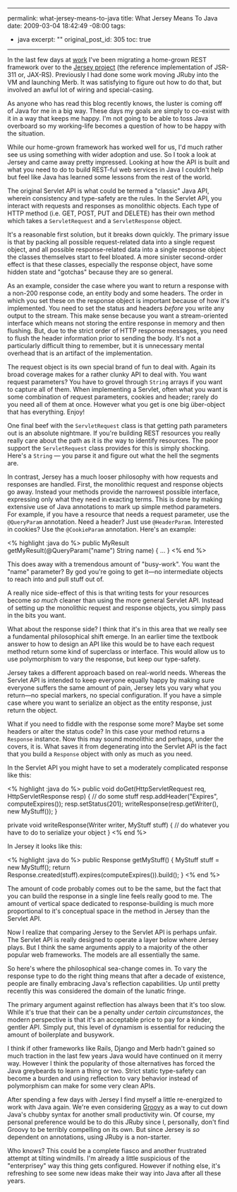 ----- 
permalink: what-jersey-means-to-java
title: What Jersey Means To Java
date: 2009-03-04 18:42:49 -08:00
tags:
- java
excerpt: ""
original_post_id: 305
toc: true
-----
In the last few days at [work](http://evri.com) I've been migrating a home-grown REST framework over to the [Jersey project](https://jersey.dev.java.net/) (the reference implementation of JSR-311 or, JAX-RS). Previously I had done some work moving JRuby into the VM and launching Merb. It was satisfying to figure out how to do that, but involved an awful lot of wiring and special-casing.

As anyone who has read this blog recently knows, the luster is coming off of Java for me in a big way. These days my goals are simply to co-exist with it in a way that keeps me happy. I'm not going to be able to toss Java overboard so my working-life becomes a question of how to be happy with the situation.

While our home-grown framework has worked well for us, I'd much rather see us using something with wider adoption and use. So I took a look at Jersey and came away pretty impressed. Looking at how the API is built and what you need to do to build REST-ful web services in Java I couldn't help but feel like Java has learned some lessons from the rest of the world.

The original Servlet API is what could be termed a "classic" Java API, wherein consistency and type-safety are the rules. In the Servlet API, you interact with requests and responses as monolithic objects. Each type of HTTP method (i.e. GET, POST, PUT and DELETE) has their own method which takes a `ServletRequest` and a `ServletResponse` object.

It's a reasonable first solution, but it breaks down quickly. The primary issue is that by packing all possible request-related data into a single request object, and all possible response-related data into a single response object the classes themselves start to feel bloated. A more sinister second-order effect is that these classes, especially the response object, have some hidden state and "gotchas" because they are so general.

As an example, consider the case where you want to return a response with a non-200 response code, an entity body and some headers. The order in which you set these on the response object is important because of how it's implemented. You need to set the status and headers _before_ you write any output to the stream. This make sense because you want a stream-oriented interface which means not storing the entire response in memory and then flushing. But, due to the strict order of HTTP response messages, you need to flush the header information prior to sending the body. It's not a particularly difficult thing to remember, but it is unnecessary mental overhead that is an artifact of the implementation.

The request object is its own special brand of fun to deal with. Again its broad coverage makes for a rather clunky API to deal with. You want request parameters? You have to grovel through `String` arrays if you want to capture all of them. When implementing a Servlet, often what you want is some combination of request parameters, cookies and header; rarely do you need all of them at once. However what you get is one big &uuml;ber-object that has everything. Enjoy!

One final beef with the `ServletRequest` class is that getting path parameters out is an absolute nightmare. If you're building REST resources you really really care about the path as it is _the_ way to identify resources. The poor support the `ServletRequest` class provides for this is simply shocking. Here's a `String` &mdash; you parse it and figure out what the hell the segments are.

In contrast, Jersey has a much looser philosophy with how requests and responses are handled. First, the monolithic request and response objects go away. Instead your methods provide the narrowest possible interface, expressing only what they need in exacting terms. This is done by making extensive use of Java annotations to mark up simple method parameters. For example, if you have a resource that needs a request parameter, use the `@QueryParam` annotation. Need a header? Just use `@HeaderParam`. Interested in cookies? Use the `@CookieParam` annotation. Here's an example:

<% highlight :java do %>
public MyResult getMyResult(@QueryParam("name") String name) {
    ...
}
<% end %>

This does away with a tremendous amount of "busy-work". You want the "name" parameter? By god you're going to get it&mdash;no intermediate objects to reach into and pull stuff out of.

A really nice side-effect of this is that writing tests for your resources become _so much_ cleaner than using the more general Servlet API. Instead of setting up the monolithic request and response objects, you simply pass in the bits you want.

What about the response side? I think that it's in this area that we really see a fundamental philosophical shift emerge. In an earlier time the textbook answer to how to design an API like this would be to have each request method return some kind of superclass or interface. This would allow us to use polymorphism to vary the response, but keep our type-safety.

Jersey takes a different approach based on real-world needs. Whereas the Servlet API is intended to keep everyone equally happy by making sure everyone suffers the same amount of pain, Jersey lets you vary what you return&mdash;no special markers, no special configuration. If you have a simple case where you want to serialize an object as the entity response, just return the object.

What if you need to fiddle with the response some more? Maybe set some headers or alter the status code? In this case your method returns a `Response` instance. Now this may sound monolithic and perhaps, under the covers, it is. What saves it from degenerating into the Servlet API is the fact that you build a `Response` object with only as much as you need.

In the Servlet API you might have to set a moderately complicated response like this:

<% highlight :java do %>
public void doGet(HttpServletRequest req, HttpServletResponse resp) {
  // do some stuff
  resp.addHeader("Expires", computeExpires());
  resp.setStatus(201);
  writeResponse(resp.getWriter(), new MyStuff());
}

private void writeResponse(Writer writer, MyStuff stuff) {
  // do whatever you have to do to serialize your object
}
<% end %>    

In Jersey it looks like this:

<% highlight :java do %>
public Response getMyStuff() {
  MyStuff stuff = new MyStuff();
  return Response.created(stuff).expires(computeExpires()).build();
}
<% end %>

The amount of code probably comes out to be the same, but the fact that you can build the response in a single line feels really good to me. The amount of vertical space dedicated to response-building is much more proportional to it's conceptual space in the method in Jersey than the Servlet API.

Now I realize that comparing Jersey to the Servlet API is perhaps unfair. The Servlet API is really designed to operate a layer below where Jersey plays. But I think the same arguments apply to a majority of the other popular web frameworks. The models are all essentially the same.

So here's where the philosophical sea-change comes in. To vary the response type to do the right thing means that after a decade of existence, people are finally embracing Java's reflection capabilities. Up until pretty recently this was considered the domain of the lunatic fringe. 

The primary argument against reflection has always been that it's too slow. While it's true that their can be a penalty _under certain circumstances_, the modern perspective is that it's an acceptable price to pay for a kinder, gentler API. Simply put, this level of dynamism is essential for reducing the amount of boilerplate and busywork.

I think if other frameworks like Rails, Django and Merb hadn't gained so much traction in the last few years Java would have continued on it merry way. However I think the popularity of those alternatives has forced the Java greybeards to learn a thing or two. Strict static type-safety can become a burden and using reflection to vary behavior instead of polymorphism can make for some very clean APIs.

After spending a few days with Jersey I find myself a little re-energized to work with Java again. We're even considering [Groovy](http://groovy.codehaus.org/)  as a way to cut down Java's chubby syntax for another small productivity win. Of course, my personal preference would be to do this JRuby since I, personally, don't find Groovy to be terribly compelling on its own. But since Jersey is _so_ dependent on annotations, using JRuby is a non-starter.

Who knows? This could be a complete fiasco and another frustrated attempt at tilting windmills. I'm already a little suspicious of the "enterprisey" way this thing gets configured. However if nothing else, it's refreshing to see some new ideas make their way into Java after all these years.

